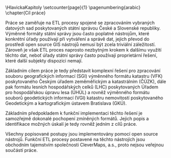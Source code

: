 \HlavickaKapitoly
\setcounter{page}{1}
\pagenumbering{arabic}
\chapter{Cíl práce}

Práce se zaměřuje na ETL procesy spojené se zpracováním vybraných datových sad poskytovaných státní správou České a Slovenské republiky. Výměnné formáty státní správy jsou často poplatné nástrojům, které konkrétní úřady používají při vytváření a správě dat, jejich převod do prostředí open source GIS nástrojů nemusí být zcela triviální záležitostí. Zároveň je však ETL proces naprosto nezbytným krokem k dalšímu využití těchto dat, neboť úřady státní správy často používají proprietární řešení, které další subjekty dispozici nemají.

Základním cílem práce je tedy představit komplexní řešení pro zpracování souboru geografických informací (SGI) výměnného formátu katastru (VFK) poskytovaného Českým úřadem zeměměřickým a katastrálním (ČÚZK), dále pak formátu lesních hospodářských celků (LHC) poskytovaných Úřadem pro hospodářskou úpravu lesa (ÚHÚL) a rovněž výměnného formátu souborů geodetických informací (VGI) katastru nemovitostí poskytovaného Geodetickým a kartografickým ústavem Bratislava (GKÚ).

Základním předpokladem k funkční implementaci těchto řešení je samozřejmě dokonalé pochopení zmíněných formátů. Jejich popis a identifikace možných úskalí je tedy rovněž jedním z cílů práce.

Všechny popisované postupy jsou implementovány pomocí open source nástrojů. Funkční ETL procesy postavené na těchto nástrojích jsou obchodním tajemstvím společnosti CleverMaps, a.s., proto nejsou veřejnou součástí práce.